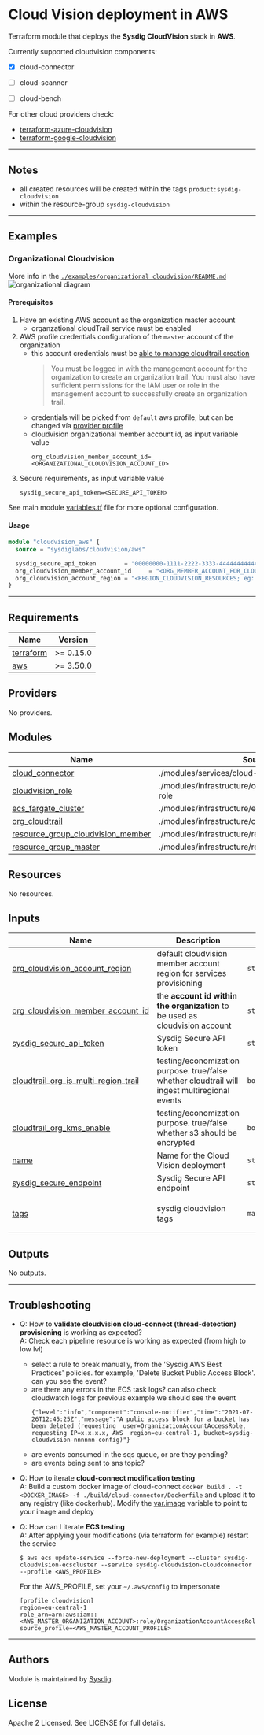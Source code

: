 # Cloud Vision deployment in AWS

Terraform module that deploys the **Sysdig CloudVision** stack in **AWS**.

Currently supported cloudvision components:
- [X] cloud-connector
- [ ] cloud-scanner
- [ ] cloud-bench


For other cloud providers check:
- [terraform-azure-cloudvision](https://github.com/sysdiglabs/terraform-azurerm-cloudvision)
- [terraform-google-cloudvision](https://github.com/sysdiglabs/terraform-google-cloudvision)


---
## Notes

- all created resources will be created within the tags `product:sysdig-cloudvision`
- within the resource-group `sysdig-cloudvision`
---

## Examples

###  Organizational Cloudvision

More info in the [`./examples/organizational_cloudvision/README.md`](examples/organizational/README.md)
![organizational diagram](examples/organizational/diagram.png)

#### Prerequisites

1.  Have an existing AWS account as the organization master account
    - organzational cloudTrail service must be enabled
1.  AWS profile credentials configuration of the `master` account of the organization
    - this account credentials must be [able to manage cloudtrail creation](https://docs.aws.amazon.com/awscloudtrail/latest/userguide/creating-trail-organization.html)
        > You must be logged in with the management account for the organization to create an organization trail. You must also have sufficient permissions for the IAM user or role in the management account to successfully create an organization trail.
    - credentials will be picked from `default` aws profile, but can be changed vía [provider profile](https://registry.terraform.io/providers/hashicorp/aws/latest/docs#profile)
    - cloudvision organizational member account id, as input variable value
        ```
       org_cloudvision_member_account_id=<ORGANIZATIONAL_CLOUDVISION_ACCOUNT_ID>
        ```
1. Secure requirements, as input variable value
    ```
    sysdig_secure_api_token=<SECURE_API_TOKEN>
    ```

See main module [variables.tf](./variables.tf) file for more optional configuration.

####  Usage

```terraform
module "cloudvision_aws" {
  source = "sysdiglabs/cloudvision/aws"

  sysdig_secure_api_token        = "00000000-1111-2222-3333-444444444444"
  org_cloudvision_member_account_id     = "<ORG_MEMBER_ACCOUNT_FOR_CLOUDVISION>"
  org_cloudvision_account_region = "<REGION_CLOUDVISION_RESOURCES; eg: eu-central-1>"
}
```


---

<!-- BEGINNING OF PRE-COMMIT-TERRAFORM DOCS HOOK -->
## Requirements

| Name | Version |
|------|---------|
| <a name="requirement_terraform"></a> [terraform](#requirement\_terraform) | >= 0.15.0 |
| <a name="requirement_aws"></a> [aws](#requirement\_aws) | >= 3.50.0 |

## Providers

No providers.

## Modules

| Name | Source | Version |
|------|--------|---------|
| <a name="module_cloud_connector"></a> [cloud\_connector](#module\_cloud\_connector) | ./modules/services/cloud-connector |  |
| <a name="module_cloudvision_role"></a> [cloudvision\_role](#module\_cloudvision\_role) | ./modules/infrastructure/organizational/cloudvision-role |  |
| <a name="module_ecs_fargate_cluster"></a> [ecs\_fargate\_cluster](#module\_ecs\_fargate\_cluster) | ./modules/infrastructure/ecs-fargate-cluster |  |
| <a name="module_org_cloudtrail"></a> [org\_cloudtrail](#module\_org\_cloudtrail) | ./modules/infrastructure/cloudtrail |  |
| <a name="module_resource_group_cloudvision_member"></a> [resource\_group\_cloudvision\_member](#module\_resource\_group\_cloudvision\_member) | ./modules/infrastructure/resource-group |  |
| <a name="module_resource_group_master"></a> [resource\_group\_master](#module\_resource\_group\_master) | ./modules/infrastructure/resource-group |  |

## Resources

No resources.

## Inputs

| Name | Description | Type | Default | Required |
|------|-------------|------|---------|:--------:|
| <a name="input_org_cloudvision_account_region"></a> [org\_cloudvision\_account\_region](#input\_org\_cloudvision\_account\_region) | default cloudvision member account region for services provisioning | `string` | n/a | yes |
| <a name="input_org_cloudvision_member_account_id"></a> [org\_cloudvision\_member\_account\_id](#input\_org\_cloudvision\_member\_account\_id) | the **account id within the organization** to be used as cloudvision account | `string` | n/a | yes |
| <a name="input_sysdig_secure_api_token"></a> [sysdig\_secure\_api\_token](#input\_sysdig\_secure\_api\_token) | Sysdig Secure API token | `string` | n/a | yes |
| <a name="input_cloudtrail_org_is_multi_region_trail"></a> [cloudtrail\_org\_is\_multi\_region\_trail](#input\_cloudtrail\_org\_is\_multi\_region\_trail) | testing/economization purpose. true/false whether cloudtrail will ingest multiregional events | `bool` | `true` | no |
| <a name="input_cloudtrail_org_kms_enable"></a> [cloudtrail\_org\_kms\_enable](#input\_cloudtrail\_org\_kms\_enable) | testing/economization purpose. true/false whether s3 should be encrypted | `bool` | `true` | no |
| <a name="input_name"></a> [name](#input\_name) | Name for the Cloud Vision deployment | `string` | `"sysdig-cloudvision"` | no |
| <a name="input_sysdig_secure_endpoint"></a> [sysdig\_secure\_endpoint](#input\_sysdig\_secure\_endpoint) | Sysdig Secure API endpoint | `string` | `"https://secure.sysdig.com"` | no |
| <a name="input_tags"></a> [tags](#input\_tags) | sysdig cloudvision tags | `map(string)` | <pre>{<br>  "product": "sysdig-cloudvision"<br>}</pre> | no |

## Outputs

No outputs.
<!-- END OF PRE-COMMIT-TERRAFORM DOCS HOOK -->

---
## Troubleshooting

- Q: How to **validate cloudvision cloud-connect (thread-detection) provisioning** is working as expected?<br/>
  A: Check each pipeline resource is working as expected (from high to low lvl)
    - select a rule to break manually, from the 'Sysdig AWS Best Practices' policies. for example, 'Delete Bucket Public Access Block'. can you see the event?
    - are there any errors in the ECS task logs? can also check cloudwatch logs
      for previous example we should see the event
      ```
      {"level":"info","component":"console-notifier","time":"2021-07-26T12:45:25Z","message":"A pulic access block for a bucket has been deleted (requesting  user=OrganizationAccountAccessRole, requesting IP=x.x.x.x, AWS  region=eu-central-1, bucket=sysdig-cloudvision-nnnnnn-config)"}
      ```
    - are events consumed in the sqs queue, or are they pending?
    - are events being sent to sns topic?


- Q: How to iterate **cloud-connect modification testing**
  <br/>A: Build a custom docker image of cloud-connect `docker build . -t <DOCKER_IMAGE> -f ./build/cloud-connector/Dockerfile` and upload it to any registry (like dockerhub).
  Modify the [var.image](modules/services/cloud-connector/variables.tf) variable to point to your image and deploy


- Q: How can I iterate **ECS testing**
  <br/>A: After applying your modifications (vía terraform for example) restart the service
    ```
    $ aws ecs update-service --force-new-deployment --cluster sysdig-cloudvision-ecscluster --service sysdig-cloudvision-cloudconnector --profile <AWS_PROFILE>
    ```

  For the AWS_PROFILE, set your `~/.aws/config` to impersonate
    ```
    [profile cloudvision]
    region=eu-central-1
    role_arn=arn:aws:iam::<AWS_MASTER_ORGANIZATION_ACCOUNT>:role/OrganizationAccountAccessRole
    source_profile=<AWS_MASTER_ACCOUNT_PROFILE>
    ```


---

## Authors

Module is maintained by [Sysdig](https://sysdig.com).

## License

Apache 2 Licensed. See LICENSE for full details.
